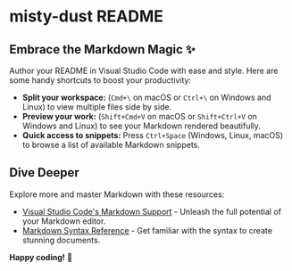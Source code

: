 # misty-dust README

## Embrace the Markdown Magic ✨

Author your README in Visual Studio Code with ease and style. Here are some handy shortcuts to boost your productivity:

* **Split your workspace:** (`Cmd+\` on macOS or `Ctrl+\` on Windows and Linux) to view multiple files side by side.
* **Preview your work:** (`Shift+Cmd+V` on macOS or `Shift+Ctrl+V` on Windows and Linux) to see your Markdown rendered beautifully.
* **Quick access to snippets:** Press `Ctrl+Space` (Windows, Linux, macOS) to browse a list of available Markdown snippets.

## Dive Deeper

Explore more and master Markdown with these resources:

* [Visual Studio Code's Markdown Support](http://code.visualstudio.com/docs/languages/markdown) - Unleash the full potential of your Markdown editor.
* [Markdown Syntax Reference](https://help.github.com/articles/markdown-basics/) - Get familiar with the syntax to create stunning documents.

**Happy coding!** 🚀

